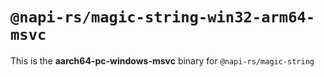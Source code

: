 # `@napi-rs/magic-string-win32-arm64-msvc`

This is the **aarch64-pc-windows-msvc** binary for `@napi-rs/magic-string`
